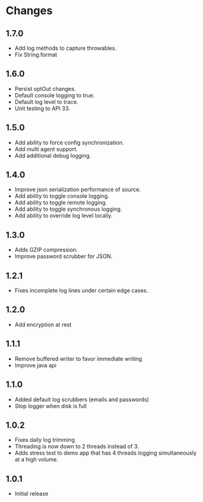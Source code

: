 # Changes

1.7.0
----------
- Add log methods to capture throwables.
- Fix String.format

1.6.0
----------
- Persist optOut changes.
- Default console logging to true.
- Default log level to trace.
- Unit testing to API 33.

1.5.0
----------
- Add ability to force config synchronization.
- Add multi agent support.
- Add additional debug logging.

1.4.0
----------
- Improve json serialization performance of source.
- Add ability to toggle console logging.
- Add ability to toggle remote logging.
- Add ability to toggle synchronous logging.
- Add ability to override log level locally.

1.3.0
----------
- Adds GZIP compression.
- Improve password scrubber for JSON.

1.2.1
----------
- Fixes incomplete log lines under certain edge cases.

1.2.0
----------
- Add encryption at rest

1.1.1
----------
- Remove buffered writer to favor immediate writing
- Improve java api

1.1.0
----------
- Added default log scrubbers (emails and passwords)
- Stop logger when disk is full

1.0.2
----------
- Fixes daily log trimming 
- Threading is now down to 2 threads instead of 3.
- Adds stress test to demo app that has 4 threads logging simultaneously at a high volume.

1.0.1
----------
- Initial release